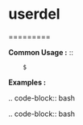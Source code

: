 # userdel
=========



**Common Usage :**  ::

		$ 
		

**Examples :**

.. code-block:: bash


.. code-block:: bash